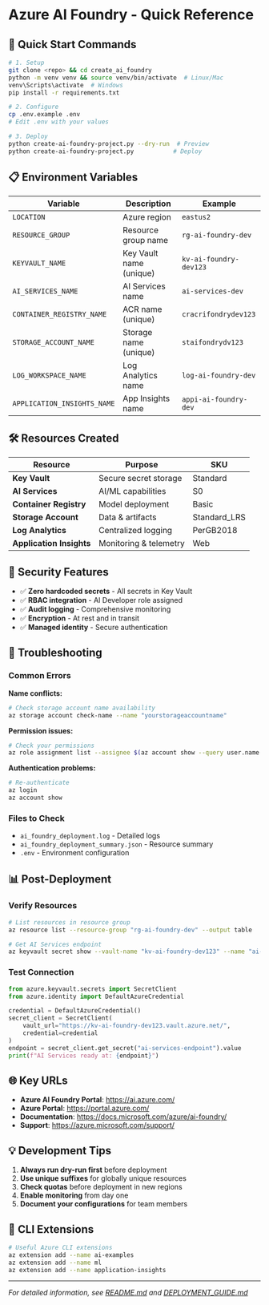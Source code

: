 # Azure AI Foundry - Quick Reference

## 🚀 Quick Start Commands

```bash
# 1. Setup
git clone <repo> && cd create_ai_foundry
python -m venv venv && source venv/bin/activate  # Linux/Mac
venv\Scripts\activate  # Windows
pip install -r requirements.txt

# 2. Configure
cp .env.example .env
# Edit .env with your values

# 3. Deploy
python create-ai-foundry-project.py --dry-run  # Preview
python create-ai-foundry-project.py           # Deploy
```

## 📋 Environment Variables

| Variable | Description | Example |
|----------|-------------|---------|
| `LOCATION` | Azure region | `eastus2` |
| `RESOURCE_GROUP` | Resource group name | `rg-ai-foundry-dev` |
| `KEYVAULT_NAME` | Key Vault name (unique) | `kv-ai-foundry-dev123` |
| `AI_SERVICES_NAME` | AI Services name | `ai-services-dev` |
| `CONTAINER_REGISTRY_NAME` | ACR name (unique) | `cracrifondrydev123` |
| `STORAGE_ACCOUNT_NAME` | Storage name (unique) | `staifondrydv123` |
| `LOG_WORKSPACE_NAME` | Log Analytics name | `log-ai-foundry-dev` |
| `APPLICATION_INSIGHTS_NAME` | App Insights name | `appi-ai-foundry-dev` |

## 🛠️ Resources Created

| Resource | Purpose | SKU |
|----------|---------|-----|
| **Key Vault** | Secure secret storage | Standard |
| **AI Services** | AI/ML capabilities | S0 |
| **Container Registry** | Model deployment | Basic |
| **Storage Account** | Data & artifacts | Standard_LRS |
| **Log Analytics** | Centralized logging | PerGB2018 |
| **Application Insights** | Monitoring & telemetry | Web |

## 🔐 Security Features

- ✅ **Zero hardcoded secrets** - All secrets in Key Vault
- ✅ **RBAC integration** - AI Developer role assigned
- ✅ **Audit logging** - Comprehensive monitoring
- ✅ **Encryption** - At rest and in transit
- ✅ **Managed identity** - Secure authentication

## 🚨 Troubleshooting

### Common Errors

**Name conflicts:**
```bash
# Check storage account name availability
az storage account check-name --name "yourstorageaccountname"
```

**Permission issues:**
```bash
# Check your permissions
az role assignment list --assignee $(az account show --query user.name -o tsv)
```

**Authentication problems:**
```bash
# Re-authenticate
az login
az account show
```

### Files to Check

- `ai_foundry_deployment.log` - Detailed logs
- `ai_foundry_deployment_summary.json` - Resource summary
- `.env` - Environment configuration

## 📊 Post-Deployment

### Verify Resources
```bash
# List resources in resource group
az resource list --resource-group "rg-ai-foundry-dev" --output table

# Get AI Services endpoint
az keyvault secret show --vault-name "kv-ai-foundry-dev123" --name "ai-services-endpoint"
```

### Test Connection
```python
from azure.keyvault.secrets import SecretClient
from azure.identity import DefaultAzureCredential

credential = DefaultAzureCredential()
secret_client = SecretClient(
    vault_url="https://kv-ai-foundry-dev123.vault.azure.net/",
    credential=credential
)
endpoint = secret_client.get_secret("ai-services-endpoint").value
print(f"AI Services ready at: {endpoint}")
```

## 🌐 Key URLs

- **Azure AI Foundry Portal**: https://ai.azure.com/
- **Azure Portal**: https://portal.azure.com/
- **Documentation**: https://docs.microsoft.com/azure/ai-foundry/
- **Support**: https://azure.microsoft.com/support/

## 💡 Development Tips

1. **Always run dry-run first** before deployment
2. **Use unique suffixes** for globally unique resources
3. **Check quotas** before deployment in new regions
4. **Enable monitoring** from day one
5. **Document your configurations** for team members

## 📱 CLI Extensions

```bash
# Useful Azure CLI extensions
az extension add --name ai-examples
az extension add --name ml
az extension add --name application-insights
```

---
*For detailed information, see [README.md](README.md) and [DEPLOYMENT_GUIDE.md](DEPLOYMENT_GUIDE.md)*
